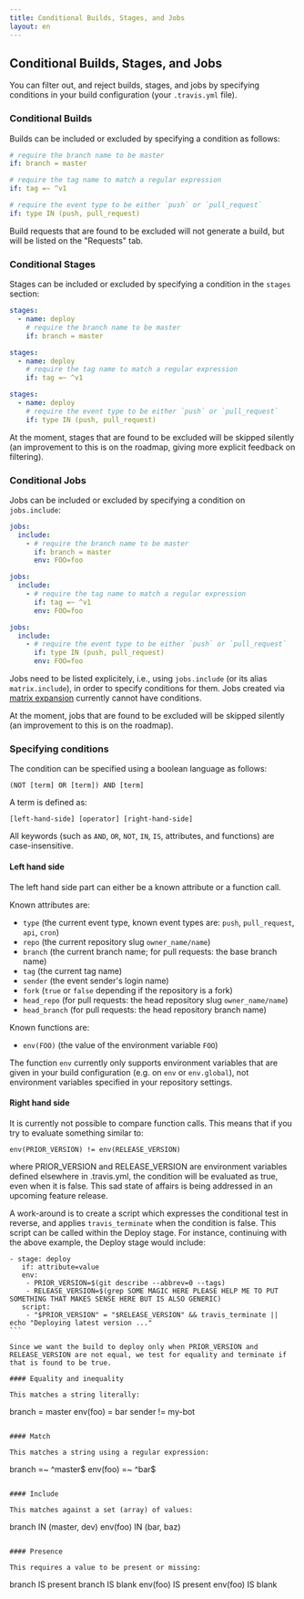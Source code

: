 ```yaml
---
title: Conditional Builds, Stages, and Jobs
layout: en
---
```


## Conditional Builds, Stages, and Jobs

You can filter out, and reject builds, stages, and jobs by specifying conditions in your build configuration (your `.travis.yml` file).

### Conditional Builds

Builds can be included or excluded by specifying a condition as follows:

```yaml
# require the branch name to be master
if: branch = master

# require the tag name to match a regular expression
if: tag =~ ^v1

# require the event type to be either `push` or `pull_request`
if: type IN (push, pull_request)
```

Build requests that are found to be excluded will not generate a build, but will be listed on the "Requests" tab.

### Conditional Stages

Stages can be included or excluded by specifying a condition in the `stages` section:

```yaml
stages:
  - name: deploy
    # require the branch name to be master
    if: branch = master

stages:
  - name: deploy
    # require the tag name to match a regular expression
    if: tag =~ ^v1

stages:
  - name: deploy
    # require the event type to be either `push` or `pull_request`
    if: type IN (push, pull_request)
```

At the moment, stages that are found to be excluded will be skipped silently (an improvement to this is on the roadmap, giving more explicit feedback on filtering).

### Conditional Jobs

Jobs can be included or excluded by specifying a condition on `jobs.include`:

```yaml
jobs:
  include:
    - # require the branch name to be master
      if: branch = master
      env: FOO=foo

jobs:
  include:
    - # require the tag name to match a regular expression
      if: tag =~ ^v1
      env: FOO=foo

jobs:
  include:
    - # require the event type to be either `push` or `pull_request`
      if: type IN (push, pull_request)
      env: FOO=foo
```

Jobs need to be listed explicitely, i.e., using `jobs.include` (or its alias `matrix.include`), in order to specify conditions for them. Jobs created via [matrix expansion](/user/customizing-the-build/#Build-Matrix) currently cannot have conditions.

At the moment, jobs that are found to be excluded will be skipped silently (an improvement to this is on the roadmap).

### Specifying conditions

The condition can be specified using a boolean language as follows:

```
(NOT [term] OR [term]) AND [term]
```

A term is defined as:

```
[left-hand-side] [operator] [right-hand-side]
```

All keywords (such as `AND`, `OR`, `NOT`, `IN`, `IS`, attributes, and functions) are case-insensitive.

#### Left hand side

The left hand side part can either be a known attribute or a function call.

Known attributes are:

* `type` (the current event type, known event types are: `push`, `pull_request`, `api`, `cron`)
* `repo` (the current repository slug `owner_name/name`)
* `branch` (the current branch name; for pull requests: the base branch name)
* `tag` (the current tag name)
* `sender` (the event sender's login name)
* `fork` (`true` or `false` depending if the repository is a fork)
* `head_repo` (for pull requests: the head repository slug `owner_name/name`)
* `head_branch` (for pull requests: the head repository branch name)

Known functions are:

* `env(FOO)` (the value of the environment variable `FOO`)

The function `env` currently only supports environment variables that are given in your build configuration (e.g. on `env` or `env.global`), not environment variables specified in your repository settings.

#### Right hand side

It is currently not possible to compare function calls. This means that if you try to evaluate something similar to:

`env(PRIOR_VERSION) != env(RELEASE_VERSION)`

where PRIOR_VERSION and RELEASE_VERSION are environment variables defined elsewhere in .travis.yml, the condition will be evaluated as true, even when it is false. This sad state of affairs is being addressed in an upcoming feature release.

A work-around is to create a script which expresses the conditional test in reverse, and applies `travis_terminate` when the condition is false. This script can be called within the Deploy stage.
For instance, continuing with the above example, the Deploy stage would include:

```
- stage: deploy
   if: attribute=value
   env:
    - PRIOR_VERSION=$(git describe --abbrev=0 --tags)
    - RELEASE_VERSION=$(grep SOME MAGIC HERE PLEASE HELP ME TO PUT SOMETHING THAT MAKES SENSE HERE BUT IS ALSO GENERIC)
   script:
    - "$PRIOR_VERSION" = "$RELEASE_VERSION" && travis_terminate || echo "Deploying latest version ..."
```    

Since we want the build to deploy only when PRIOR_VERSION and RELEASE_VERSION are not equal, we test for equality and terminate if that is found to be true.

#### Equality and inequality

This matches a string literally:

```
branch = master
env(foo) = bar
sender != my-bot
```

#### Match

This matches a string using a regular expression:

```
branch =~ ^master$
env(foo) =~ ^bar$
```

#### Include

This matches against a set (array) of values:

```
branch IN (master, dev)
env(foo) IN (bar, baz)
```

#### Presence

This requires a value to be present or missing:

```
branch IS present
branch IS blank
env(foo) IS present
env(foo) IS blank
```


